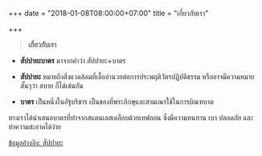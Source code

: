 +++
date = "2018-01-08T08:00:00+07:00"
title = "เกี่ยวกับเรา"

+++
> **เกี่ยวกับเรา**

* **สัปปายะบาตร** มาจากคำว่า สัปปายะ+บาตร
* **สัปปายะ** หมายถึงสิ่งแวดล้อมที่เอื้ออำนวยต่อการประพฤติวัตรปฏิบัติธรรม หรืออาจมีความหมายสั้นๆว่า สบาย ก็ได้เช่นกัน


* **บาตร** เป็นหนึ่งในอัฐบริขาร เป็นของที่พระภิกษุและสามเณรใช้ในการบิณฑบาต

ทางเราได้นำเสนอบาตรที่ทำจากสแตนเลสเคลือบด้วยเทฟลอน ซึ่งมีความทนทาน เบา ปลอดภัย และทำความสะอาดได้ง่าย

[ข้อมูลอ้างอิง: สัปปายะ](https://www.phuttha.com/%E0%B8%9E%E0%B8%A3%E0%B8%B0%E0%B8%AA%E0%B8%87%E0%B8%86%E0%B9%8C/%E0%B8%84%E0%B8%A7%E0%B8%B2%E0%B8%A1%E0%B8%A3%E0%B8%B9%E0%B9%89%E0%B9%80%E0%B8%81%E0%B8%B5%E0%B9%88%E0%B8%A2%E0%B8%A7%E0%B8%81%E0%B8%B1%E0%B8%9A%E0%B8%9E%E0%B8%A3%E0%B8%B0%E0%B8%AA%E0%B8%87%E0%B8%86%E0%B9%8C/%E0%B8%AA%E0%B8%B1%E0%B8%9B%E0%B8%9B%E0%B8%B2%E0%B8%A2%E0%B8%B0-%E0%B9%97 "reference")